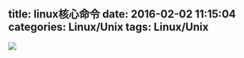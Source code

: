 title: linux核心命令
date: 2016-02-02 11:15:04
categories: Linux/Unix
tags: Linux/Unix
---

![](http://7xp2k4.com1.z0.glb.clouddn.com/command.png)

